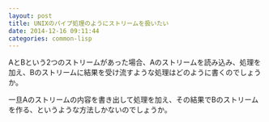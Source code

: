 ```yaml
---
layout: post
title: UNIXのパイプ処理のようにストリームを扱いたい
date: 2014-12-16 09:11:44
categories: common-lisp
---
```

<p>AとBという2つのストリームがあった場合、Aのストリームを読み込み、処理を加え、Bのストリームに結果を受け流すような処理はどのように書くのでしょうか。</p>

<p>一旦Aのストリームの内容を書き出して処理を加え、その結果でBのストリームを作る、というような方法しかないのでしょうか。</p>
